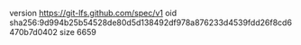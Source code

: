 version https://git-lfs.github.com/spec/v1
oid sha256:9d994b25b54528de80d5d138492df978a876233d4539fdd26f8cd6470b7d0402
size 6659

